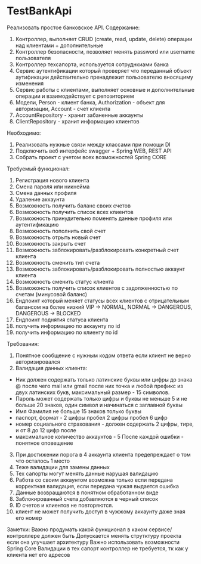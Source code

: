 # TestBankApi
Реализовать простое банковское API.
Содержание:
1) Контроллер, выполняет CRUD (create, read, update, delete) операции над клиентами + дополнительные
2) Контроллер безопасности, позволяет менять password или username пользователя
3) Контроллер техсапорта, используется сотруднкиами банка
4) Сервис аутентификации который проверяет что переданный объект аутификации действительно пренадлежит пользователю вносящиму изменения
5) Сервис работы с клиентами, выполняет основные и дополнительные операции и взаимодействует с репозиторием
6) Модели, Person - клиент банка, Authorization - объект для авторизации, Account - счет клиента
7) AccountRepository - хранит забаненные аккаунты
8) ClientRepository - хранит информацию клиентов

Необходимо:
1) Реализовать нужные связи между классами при помощи DI
2) Подключить веб интерфейс swagger + Spring WEB, REST API
3) Собрать проект с учетом всех возможностей Spring CORE

Требуемый функционал:
1) Регистрация нового клиента
2) Смена пароля или никнейма
3) Смена данных профиля
4) Удаление аккаунта
5) Возможность получить баланс своих счетов
6) Возможность получить список всех клиентов
7) Возможность принудительно поменять данные профиля или аутентификацию
8) Возможность пополнить свой счет
9) Возможность отрыть новый счет
10) Возможность закрыть счет
11) Возможность заблокировать/разблокировать конкретный счет клиента
12) Возможность сменить тип счета
13) Возможность заблокировать/разблокировать полностью аккаунт клиента
14) Возможность сменить статус клиента
15) Возможонсть получить список клиентов с задолженностью по счетам (минусовой баланс)
16) Ендпоинт который меняет статусы всех клиентов с отрицательным балансом на более низкий VIP -> NORMAL, NORMAL -> DANGEROUS, DANGEROUS -> BLOCKED
17) Ендпоинт поднятия статуса клиента
18) получить информацию по аккаунту по id
19) получить информацию по клиенту по id

Требования:
1) Понятное сообщение с нужным кодом ответа если клиент не верно авторизировался
2) Валидация данных клиента:
* Ник должен содержать только латинские буквы или цифры до знака @ после чего mail или gmail после них точка и любой префикс из двух латинских букв,
максимальный размер - 15 символов.
* Пароль может содержать только цифры и буквы не меньше 5 и не больше 20 знаков, один символ и начинаться с заглавной буквы
* Имя Фамилия не больше 15 знаков только буквы
* паспорт, формат - 2 цифры пробел 2 цифры пробел 6 цифр
* номер социального страхования - должен содержать 2 цифры, тире, и от 8 до 12 цифр после
* максимальное количество аккаунтов - 5
После каждой ошибки - понятное оповещение
3) При достижении порога в 4 аккаунта клиента предепреждает о том что осталось 1 место
4) Теже валидации для замены данных
5) Тех сапорты могут менять данные нарушая валидацию
6) Работа со своим аккаунтом возможна только если передана корректная валидация, если передана чужая выдается ошибка
7) Данные возвращаются в понятном обработанном виде
8) Заблокированный счета добавляются в черный список
9) ID счетов и клиентов не повторяются.
10) клиент не может получить доступ в чужжому аккаунту даже зная его номер

Заметки:
Важно продумать какой функционал в каком сервисе/контроллере должен быть
Допускается менять струтктуру проекта если она улучшает архитектуру
Важно использовать возможности Spring Core
Валидации в тех сапорт контроллер не требуется, тк как у клиента нет его адресов

